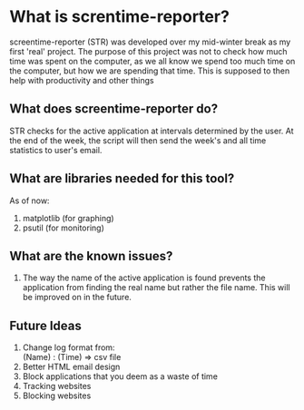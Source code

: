 # What is screntime-reporter?
screentime-reporter (STR) was developed over my mid-winter break as my first 'real' project. The purpose of this project was not to check how much time was spent on the computer, as we all know we spend too much time on the computer, but how we are spending that time. This is supposed to then help with productivity and other things

## What does screentime-reporter do?  
STR checks for the active application at intervals determined by the user. At the end of the week, the script will then send the week's and all time statistics to user's email. 

## What are libraries needed for this tool? 
As of now:   
1. matplotlib (for graphing)   
2. psutil (for monitoring)

## What are the known issues?
1. The way the name of the active application is found prevents the application from finding the real name but rather the file name. This will be improved on in the future. 

## Future Ideas
1. Change log format from:   
(Name) : (Time) => csv file   
2. Better HTML email design
3. Block applications that you deem as a waste of time
4. Tracking websites
5. Blocking websites
